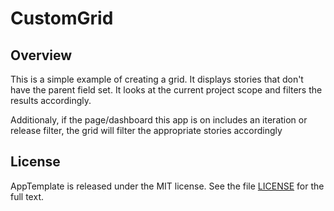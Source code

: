 CustomGrid
=========================

## Overview

This is a simple example of creating a grid. It displays stories that don't have the parent field 
set. It looks at the current project scope and filters the results accordingly.

Additionaly, if the page/dashboard this app is on includes an iteration or release filter, the 
grid will filter the appropriate stories accordingly


## License

AppTemplate is released under the MIT license.  See the file [LICENSE](https://raw.github.com/RallyApps/AppTemplate/master/LICENSE) for the full text.

